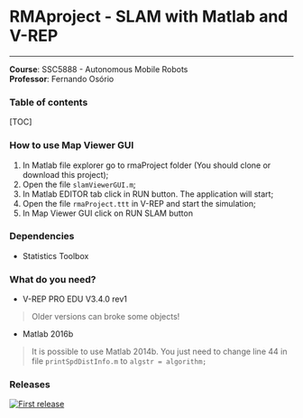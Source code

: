 # RMAproject - SLAM with Matlab and V-REP
----------


**Course**: SSC5888 - Autonomous Mobile Robots  
**Professor**: Fernando Osório


### Table of contents
[TOC]



### How to use Map Viewer GUI
1. In Matlab file explorer go to rmaProject folder (You should clone or download this project);
2. Open the file `slamViewerGUI.m`;
3. In Matlab EDITOR tab click in RUN button. The application will start;
4. Open the file `rmaProject.ttt` in V-REP and start the simulation;
5. In Map Viewer GUI click on RUN SLAM button



### Dependencies
- Statistics Toolbox



### What do you need?
- V-REP PRO EDU V3.4.0 rev1
> Older versions can broke some objects!

- Matlab 2016b
> It is possible to use Matlab 2014b. You just need to change line 44 in file `printSpdDistInfo.m` to `algstr = algorithm;`



### Releases
[![First release](https://img.shields.io/badge/Release-v1.0.0-brightgreen.svg?style=flat)](https://github.com/laercio-barbosa/rmaProject/releases/tag/v1.0.0)



[//]: # (These are reference links used in the body of this note and get stripped out when the markdown processor does its job. There is no need to format nicely because it shouldn't be seen)


[Second release]:<https://github.com/laercio-barbosa/rmaProject/releases/tag/v1.0.0>

